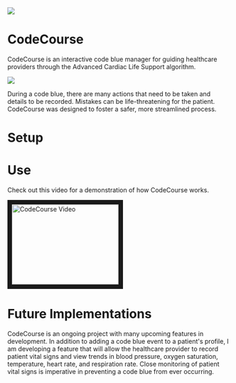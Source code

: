 <img src="https://lh3.googleusercontent.com/MBQM1g0lHyYtD6e9zfYa0KjpR8x8P2tpYrqQdCV0DvLqRS2m_Ig3u7IsQ_AWDndRrsmQJ9Wh6i81PBtd8K6Ajif0q_ce8rzMTbrWqVHBac914-uhIvD-tFYRVXz_CI77rTaZm1cjc1ZPQuU3dbtClD7yHAK7--LWP9vfYJXL-MmWKBEFJzU7D3I5jJoiqHzT13LkEkOvVrPiidZZVRed-xsGBzmmqkPZLnoMiXIT0BqQD4P-fBK294skw56lB9x4S1jcObh1sZA8n5DExHaGtf7TpCKz_Dp7J9OUhHed6SMwt28b_sDRhJHSdsmZhM3JJ-JrW1uCkKtbu_1i13RF_doJPYHPJmtwP6vNEISANwkcRok6EOYV3E0WgOZfzbHMhAvY_AUJHcwWaQIas8TPE2s_uapNqBaH3LdpiXoTfLnLELdpY8oMzsHUZcdwvxafIeNOqXm9j56bdD6WVhpIadDM0pJgkd6OUiPHTmZC4PQ2Z-M-5iJ_Dw3RMeZm81IoSmqTNl5z6zPQhyHIpUkOxl5h3g8totKJE0435bR3M32hMo69lt23yMicmzcyNSANsShRvF_yTTdBa2KyF3jtXdgk_PSC6hdGj3JpkfqA5ySR3YwgBeOsCjMm_t42PDtu_KVwuI2Dwqze3CQazIozmFTs7SSaGpQ=w1316-h670-no">

# CodeCourse
CodeCourse is an interactive code blue manager for guiding healthcare providers through the Advanced Cardiac Life Support algorithm. 

<img src="https://lh3.googleusercontent.com/uScadhwEsryYgU2dtz7uSiwVnFTjomJEZwYl2exsFnoJ8BcH5QrTG5I-v3QyOSAv-b8P2qDd0PEQ-_fcWDcMKNSn-Gprlj5miZ5fA13iTpurntIIi-45N9DH19WCYfrV131ru__AGOzHgbNfUCE6u-Tyxq9U2t9U0mkaXI24wpNNRjPH2C5sG9moIYGfU13s7hZg9r1Hv-juf-tj61X8LYnPzxhH4CheSj-loCHJrOtesvrF9ctuX-_IdCGaolPAo_cU3758bbuKWGrpAsD75MGdC8H_kSDP18KYqmcGqDyO2sp_KDWbAhVkwHidMmT0tcHXE4mkhetCCAdxj-ubGSZHxAiVCBOqowtYQB6qcqyS7318abPW6omvp2ktyzMu4IkOAp01Glq8SUcrD3ozg-ZM2WmfCCVuLtvO8l7207eTjYtlipAoXFHo5kvtnFvfNF4yYc69RzU6xpkeVxHmIninXKi7INwsI5CU-P4YJTdi5EL731YmrhdTH2iFJaSBNf8I7pv6BTbryq5SMJJhttmN3MdZfP-btEWlMq25yUFwXolgfm3HQAQhlEret-sibycDPYHz77Z8nwteCxGfsvdhPZwDqlk9O_i5_doKSviG6_im1oKVkYiLPvfma1QTx-uPrEs-QPhv7BAmUcQ0105SxLUz5qg=w1180-h1554-no">

During a code blue, there are many actions that need to be taken and details to be recorded. Mistakes can be life-threatening for the patient. CodeCourse was designed to foster a safer, more streamlined process. 


# Setup


# Use
Check out this video for a demonstration of how CodeCourse works.

<a href="http://www.youtube.com/watch?feature=player_embedded&v=H9hf3JyUeNU
" target="_blank"><img src="http://img.youtube.com/vi/H9hf3JyUeNU/0.jpg" 
alt="CodeCourse Video" width="240" height="180" border="10" /></a>


# Future Implementations
CodeCourse is an ongoing project with many upcoming features in development. In addition to adding a code blue event to a patient's profile, I am developing a feature that will allow the healthcare provider to record patient vital signs and view trends in blood pressure, oxygen saturation, temperature, heart rate, and respiration rate. Close monitoring of patient vital signs is imperative in preventing a code blue from ever occurring. 
